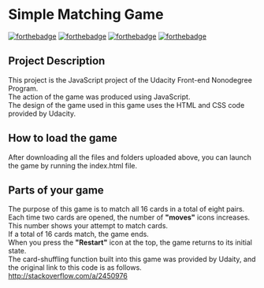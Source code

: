 # Simple Matching Game

[![forthebadge](https://forthebadge.com/images/badges/made-with-javascript.svg)](https://forthebadge.com)
[![forthebadge](https://forthebadge.com/images/badges/uses-js.svg)](https://forthebadge.com)
[![forthebadge](https://forthebadge.com/images/badges/uses-css.svg)](https://forthebadge.com)
[![forthebadge](https://forthebadge.com/images/badges/uses-html.svg)](https://forthebadge.com)  


## Project Description

This project is the JavaScript project of the Udacity Front-end Nonodegree Program.   
The action of the game was produced using JavaScript.  
The design of the game used in this game uses the HTML and CSS code provided by Udacity.




## How to load the game


After downloading all the files and folders uploaded above, you can launch the game by running the index.html file.


## Parts of your game

The purpose of this game is to match all 16 cards in a total of eight pairs.  
Each time two cards are opened, the number of **"moves"** icons increases.   
This number shows your attempt to match cards.   
If a total of 16 cards match, the game ends.   
When you press the **"Restart"**  icon at the top, the game returns to its initial state.  
The card-shuffling function built into this game was provided by Udaity, and the original link to this code is as follows.  
http://stackoverflow.com/a/2450976
  
  



